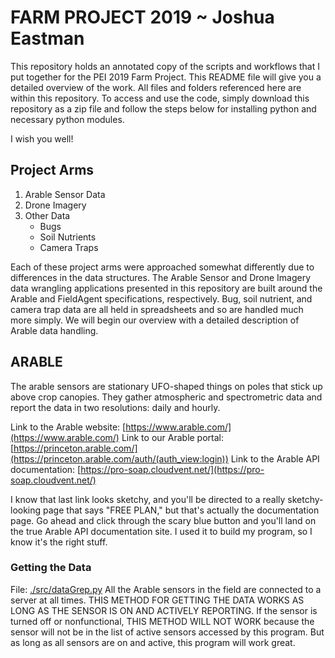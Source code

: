 # FARM PROJECT 2019 ~ Joshua Eastman

This repository holds an annotated copy of the scripts and workflows that I put together for the PEI 2019 Farm Project. This README file will give you a detailed overview of the work. All files and folders referenced here are within this repository. To access and use the code, simply download this repository as a zip file and follow the steps below for installing python and necessary python modules.

I wish you well!

## Project Arms
1. Arable Sensor Data
2. Drone Imagery
3. Other Data
    - Bugs
    - Soil Nutrients
    - Camera Traps

Each of these project arms were approached somewhat differently due to differences in the data structures. The Arable Sensor and Drone Imagery data wrangling applications presented in this repository are built around the Arable and FieldAgent specifications, respectively. Bug, soil nutrient, and camera trap data are all held in spreadsheets and so are handled much more simply. We will begin our overview with a detailed description of Arable data handling.

## ARABLE
The arable sensors are stationary UFO-shaped things on poles that stick up above crop canopies. They gather atmospheric and spectrometric data and report the data in two resolutions: daily and hourly.

Link to the Arable website: [https://www.arable.com/](https://www.arable.com/)
Link to our Arable portal: [https://princeton.arable.com/](https://princeton.arable.com/auth/(auth_view:login))
Link to the Arable API documentation: [https://pro-soap.cloudvent.net/](https://pro-soap.cloudvent.net/)

I know that last link looks sketchy, and you'll be directed to a really sketchy-looking page that says "FREE PLAN," but that's actually the documentation page. Go ahead and click through the scary blue button and you'll land on the true Arable API documentation site. I used it to build my program, so I know it's the right stuff.

### Getting the Data
File: [./src/dataGrep.py](./src/dataGrep.py)
All the Arable sensors in the field are connected to a server at all times. THIS METHOD FOR GETTING THE DATA WORKS AS LONG AS THE SENSOR IS ON AND ACTIVELY REPORTING. If the sensor is turned off or nonfunctional, THIS METHOD WILL NOT WORK because the sensor will not be in the list of active sensors accessed by this program. But as long as all sensors are on and active, this program will work great.